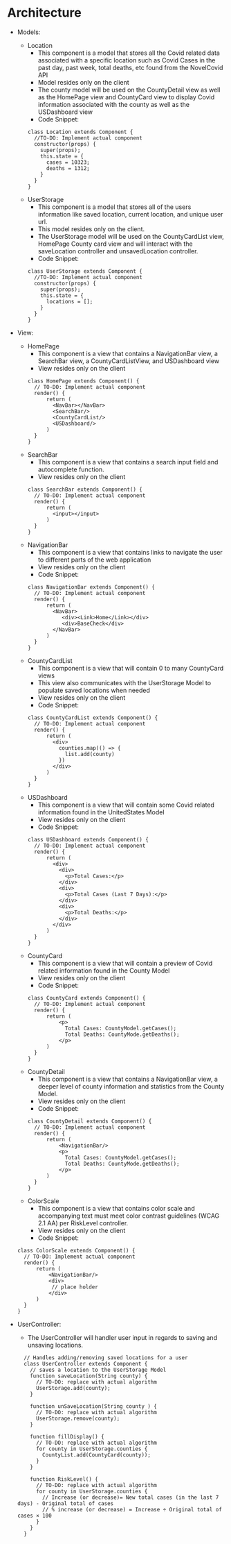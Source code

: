# Architecture

- Models:
  - Location
    - This component is a model that stores all the Covid related data associated with a specific location such as Covid Cases in the past day, past week, total deaths, etc found from the NovelCovid API
    - Model resides only on the client
    - The county model will be used on the CountyDetail view as well as the HomePage view and CountyCard view to display Covid information associated with the county as well as the USDashboard view
    - Code Snippet:
    ```
    class Location extends Component {
      //TO-DO: Implement actual component
      constructor(props) {
        super(props);
        this.state = {
          cases = 10323;
          deaths = 1312;
        }
      }
    }
    ```
  - UserStorage
    - This component is a model that stores all of the users information like saved location, current location, and unique user url.
    - This model resides only on the client.
    - The UserStorage model will be used on the CountyCardList view, HomePage County card view and will interact with the saveLocation controller and unsavedLocation controller.
    - Code Snippet:
    ```
    class UserStorage extends Component {
      //TO-DO: Implement actual component
      constructor(props) {
        super(props);
        this.state = {
          locations = [];
        }
      }
    }
- View:
  - HomePage
    - This component is a view that contains a NavigationBar view, a SearchBar view, a CountyCardListView, and USDashboard view
    - View resides only on the client
    ``` 
    class HomePage extends Component() {
      // TO-DO: Implement actual component
      render() {
          return (
            <NavBar></NavBar>
            <SearchBar/>
            <CountyCardList/>
            <USDashboard/>
          )
      }
    }
    ```
  - SearchBar
    - This component is a view that contains a search input field and autocomplete function.
    - View resides only on the client
    ``` 
    class SearchBar extends Component() {
      // TO-DO: Implement actual component
      render() {
          return (
            <input></input>
          )
      }
    }
    ```
  - NavigationBar
    - This component is a view that contains links to navigate the user to different parts of the web application
    - View resides only on the client
    - Code Snippet:
    ``` 
    class NavigationBar extends Component() {
      // TO-DO: Implement actual component
      render() {
          return (
            <NavBar>
               <div><Link>Home</Link></div>
               <div>BaseCheck</div>
            </NavBar>
          )
      }
    }
    ```
  - CountyCardList
    - This component is a view that will contain 0 to many CountyCard views
    - This view also communicates with the UserStorage Model to populate saved locations when needed
    - View resides only on the client
    - Code Snippet:
    ``` 
    class CountyCardList extends Component() {
      // TO-DO: Implement actual component
      render() {
          return (
            <div>
              counties.map(() => {
                list.add(county)
              })
            </div>
          )
      }
    }
    ```
  - USDashboard
    - This component is a view that will contain some Covid related information found in the UnitedStates Model
    - View resides only on the client
    - Code Snippet:
    ``` 
    class USDashboard extends Component() {
      // TO-DO: Implement actual component
      render() {
          return (
            <div>
              <div>
                <p>Total Cases:</p>
              </div>
              <div>
                <p>Total Cases (Last 7 Days):</p>
              </div>
              <div>
                <p>Total Deaths:</p>
              </div>
            </div>
          )
      }
    }
    ```
  - CountyCard
    - This component is a view that will contain a preview of Covid related information found in the County Model
    - View resides only on the client
    - Code Snippet:
    ``` 
    class CountyCard extends Component() {
      // TO-DO: Implement actual component
      render() {
          return (
              <p>
                Total Cases: CountyModel.getCases();
                Total Deaths: CountyMode.getDeaths();
              </p>
          )
      }
    }
    ```
  - CountyDetail
    - This component is a view that contains a NavigationBar view, a deeper level of county information and statistics from the County Model.
    - View resides only on the client
    - Code Snippet:
    ``` 
    class CountyDetail extends Component() {
      // TO-DO: Implement actual component
      render() {
          return (
              <NavigationBar/>
              <p>
                Total Cases: CountyModel.getCases();
                Total Deaths: CountyMode.getDeaths();
              </p>
          )
      }
    }
    ```
   - ColorScale
      - This component is a view that contains color scale and accompanying text must meet color contrast guidelines (WCAG 2.1 AA) per RiskLevel controller.
      - View resides only on the client
      - Code Snippet:
    ``` 
    class ColorScale extends Component() {
      // TO-DO: Implement actual component
      render() {
          return (
              <NavigationBar/>
              <div>
               // place holder
              </div>
          )
      }
    }
    ```
    
- UserController:
  - The UserController will handler user input in regards to saving and unsaving locations.
  ```
    // Handles adding/removing saved locations for a user
    class UserController extends Component {
      // saves a location to the UserStorage Model
      function saveLocation(String county) {
        // TO-DO: replace with actual algorithm
        UserStorage.add(county);
      }
      
      function unSaveLocation(String county ) {
        // TO-DO: replace with actual algorithm
        UserStorage.remove(county);
      }
      
      function fillDisplay() {
        // TO-DO: replace with actual algorithm
        for county in UserStorage.counties {
          CountyList.add(CountyCard(county));
        }
      }
      
      function RiskLevel() {
        // TO-DO: replace with actual algorithm
        for county in UserStorage.counties {
          // Increase (or decrease)= New total cases (in the last 7 days) - Original total of cases 
          // % increase (or decrease) = Increase ÷ Original total of cases × 100
        }
      }
    }
  ```

